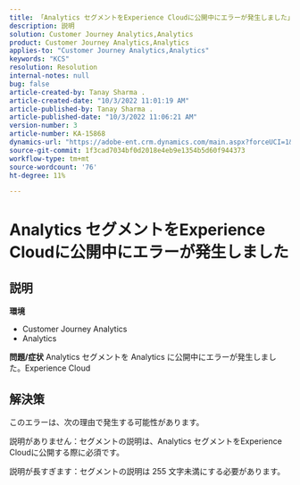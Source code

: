 ```yaml
---
title: 「Analytics セグメントをExperience Cloudに公開中にエラーが発生しました」
description: 説明
solution: Customer Journey Analytics,Analytics
product: Customer Journey Analytics,Analytics
applies-to: "Customer Journey Analytics,Analytics"
keywords: "KCS"
resolution: Resolution
internal-notes: null
bug: false
article-created-by: Tanay Sharma .
article-created-date: "10/3/2022 11:01:19 AM"
article-published-by: Tanay Sharma .
article-published-date: "10/3/2022 11:06:21 AM"
version-number: 3
article-number: KA-15868
dynamics-url: "https://adobe-ent.crm.dynamics.com/main.aspx?forceUCI=1&pagetype=entityrecord&etn=knowledgearticle&id=639d1cb2-0a43-ed11-bba2-0022480868ff"
source-git-commit: 1f3cad7034bf0d2018e4eb9e1354b5d60f944373
workflow-type: tm+mt
source-wordcount: '76'
ht-degree: 11%

---
```


# Analytics セグメントをExperience Cloudに公開中にエラーが発生しました

## 説明

<b>環境</b>
- Customer Journey Analytics
- Analytics



<b>問題/症状</b>
Analytics セグメントを Analytics に公開中にエラーが発生しました。Experience Cloud


## 解決策


このエラーは、次の理由で発生する可能性があります。

説明がありません：セグメントの説明は、Analytics セグメントをExperience Cloudに公開する際に必須です。

説明が長すぎます：セグメントの説明は 255 文字未満にする必要があります。


